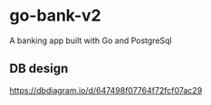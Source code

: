 # go-bank-v2

A banking app built with Go and PostgreSql

## DB design

<https://dbdiagram.io/d/647498f07764f72fcf07ac29>
